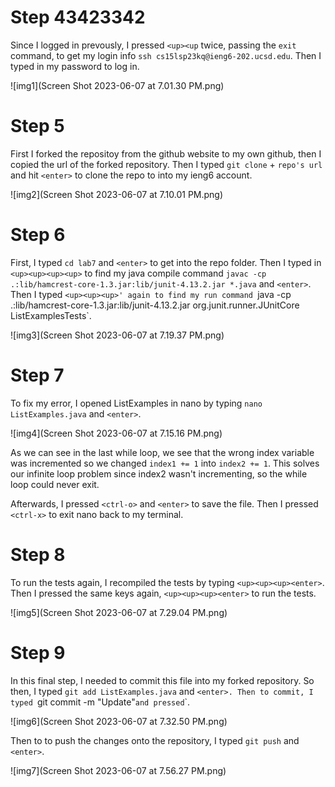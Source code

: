 # Step 43423342
Since I logged in prevously, I pressed `<up><up` twice, passing the `exit` command, to get my login info `ssh cs15lsp23kq@ieng6-202.ucsd.edu`. Then I typed in my password to log in. 

![img1](Screen Shot 2023-06-07 at 7.01.30 PM.png)

# Step 5 
First I forked the repositoy from the github website to my own github, then I copied the url of the forked repository. Then I typed `git clone` + `repo's url` and hit `<enter>` to clone the repo to into my ieng6 account. 

![img2](Screen Shot 2023-06-07 at 7.10.01 PM.png)

# Step 6

First, I typed `cd lab7` and `<enter>` to get into the repo folder. Then I typed in `<up><up><up><up>` to find my java compile command `javac -cp .:lib/hamcrest-core-1.3.jar:lib/junit-4.13.2.jar *.java` and `<enter>`. Then I typed `<up><up><up>' again to find my run command `java -cp .:lib/hamcrest-core-1.3.jar:lib/junit-4.13.2.jar org.junit.runner.JUnitCore ListExamplesTests`.

![img3](Screen Shot 2023-06-07 at 7.19.37 PM.png)

# Step 7
To fix my error, I opened ListExamples in nano by typing `nano ListExamples.java` and `<enter>`.

![img4](Screen Shot 2023-06-07 at 7.15.16 PM.png)

As we can see in the last while loop, we see that the wrong index variable was incremented so we changed `index1 += 1` into `index2 += 1`. This solves our infinite loop problem since index2 wasn't incrementing, so the while loop could never exit. 

Afterwards, I pressed `<ctrl-o>` and `<enter>` to save the file. Then I pressed `<ctrl-x>` to exit nano back to my terminal.

# Step 8
To run the tests again, I recompiled the tests by typing `<up><up><up><enter>`. Then I pressed the same keys again, `<up><up><up><enter>` to run the tests.

![img5](Screen Shot 2023-06-07 at 7.29.04 PM.png)

# Step 9
In this final step, I needed to commit this file into my forked repository. So then, I typed `git add ListExamples.java` and `<enter>. Then to commit, I typed `git commit -m "Update"` and pressed `<enter>`.

![img6](Screen Shot 2023-06-07 at 7.32.50 PM.png)

Then to  to push the changes onto the repository, I typed `git push` and `<enter>`.

![img7](Screen Shot 2023-06-07 at 7.56.27 PM.png)
